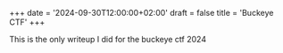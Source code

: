 +++
date = '2024-09-30T12:00:00+02:00'
draft = false 
title = 'Buckeye CTF'
+++

This is the only writeup I did for the buckeye ctf 2024
